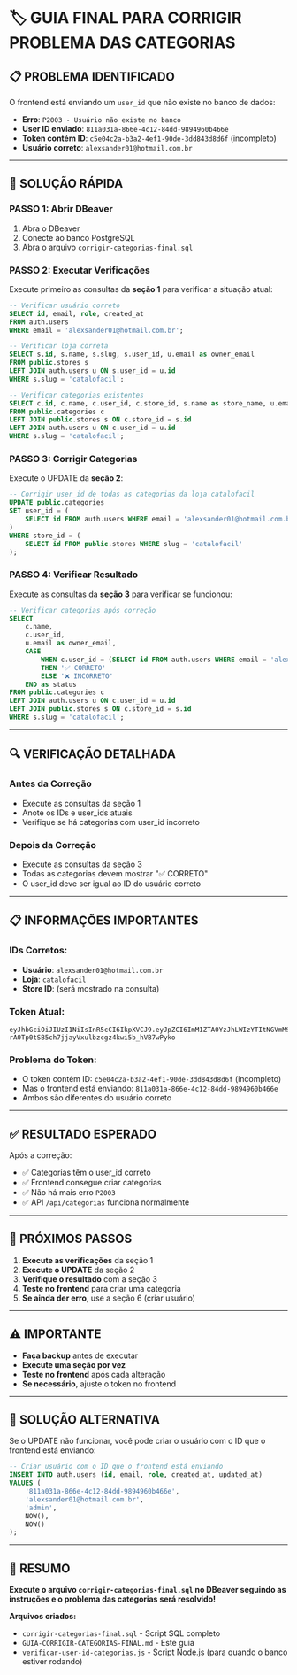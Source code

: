 # 🏷️ GUIA FINAL PARA CORRIGIR PROBLEMA DAS CATEGORIAS

## 📋 **PROBLEMA IDENTIFICADO**

O frontend está enviando um `user_id` que não existe no banco de dados:
- **Erro**: `P2003 - Usuário não existe no banco`
- **User ID enviado**: `811a031a-866e-4c12-84dd-9894960b466e`
- **Token contém ID**: `c5e04c2a-b3a2-4ef1-90de-3dd843d8d6f` (incompleto)
- **Usuário correto**: `alexsander01@hotmail.com.br`

---

## 🚀 **SOLUÇÃO RÁPIDA**

### **PASSO 1: Abrir DBeaver**
1. Abra o DBeaver
2. Conecte ao banco PostgreSQL
3. Abra o arquivo `corrigir-categorias-final.sql`

### **PASSO 2: Executar Verificações**
Execute primeiro as consultas da **seção 1** para verificar a situação atual:

```sql
-- Verificar usuário correto
SELECT id, email, role, created_at
FROM auth.users 
WHERE email = 'alexsander01@hotmail.com.br';

-- Verificar loja correta
SELECT s.id, s.name, s.slug, s.user_id, u.email as owner_email
FROM public.stores s
LEFT JOIN auth.users u ON s.user_id = u.id
WHERE s.slug = 'catalofacil';

-- Verificar categorias existentes
SELECT c.id, c.name, c.user_id, c.store_id, s.name as store_name, u.email as owner_email
FROM public.categories c
LEFT JOIN public.stores s ON c.store_id = s.id
LEFT JOIN auth.users u ON c.user_id = u.id
WHERE s.slug = 'catalofacil';
```

### **PASSO 3: Corrigir Categorias**
Execute o UPDATE da **seção 2**:

```sql
-- Corrigir user_id de todas as categorias da loja catalofacil
UPDATE public.categories 
SET user_id = (
    SELECT id FROM auth.users WHERE email = 'alexsander01@hotmail.com.br'
)
WHERE store_id = (
    SELECT id FROM public.stores WHERE slug = 'catalofacil'
);
```

### **PASSO 4: Verificar Resultado**
Execute as consultas da **seção 3** para verificar se funcionou:

```sql
-- Verificar categorias após correção
SELECT 
    c.name,
    c.user_id,
    u.email as owner_email,
    CASE 
        WHEN c.user_id = (SELECT id FROM auth.users WHERE email = 'alexsander01@hotmail.com.br') 
        THEN '✅ CORRETO' 
        ELSE '❌ INCORRETO' 
    END as status
FROM public.categories c
LEFT JOIN auth.users u ON c.user_id = u.id
LEFT JOIN public.stores s ON c.store_id = s.id
WHERE s.slug = 'catalofacil';
```

---

## 🔍 **VERIFICAÇÃO DETALHADA**

### **Antes da Correção**
- Execute as consultas da seção 1
- Anote os IDs e user_ids atuais
- Verifique se há categorias com user_id incorreto

### **Depois da Correção**
- Execute as consultas da seção 3
- Todas as categorias devem mostrar "✅ CORRETO"
- O user_id deve ser igual ao ID do usuário correto

---

## 📋 **INFORMAÇÕES IMPORTANTES**

### **IDs Corretos:**
- **Usuário**: `alexsander01@hotmail.com.br`
- **Loja**: `catalofacil`
- **Store ID**: (será mostrado na consulta)

### **Token Atual:**
```
eyJhbGciOiJIUzI1NiIsInR5cCI6IkpXVCJ9.eyJpZCI6ImM1ZTA0YzJhLWIzYTItNGVmMS05MGRlLTNkZDg0MzNkOGQ2ZiIsImVtYWlsIjoiYWxleHNhbmRlcjAxQGhvdG1haWwuY29tLmJyIiwiaWF0IjoxNzU0MzQwMDQ4LCJleHAiOjE3NTQ0MjY0NDh9.-rA0Tp0tSB5ch7jjayVxulbzcgz4kwi5b_hVB7wPyko
```

### **Problema do Token:**
- O token contém ID: `c5e04c2a-b3a2-4ef1-90de-3dd843d8d6f` (incompleto)
- Mas o frontend está enviando: `811a031a-866e-4c12-84dd-9894960b466e`
- Ambos são diferentes do usuário correto

---

## ✅ **RESULTADO ESPERADO**

Após a correção:
- ✅ Categorias têm o user_id correto
- ✅ Frontend consegue criar categorias
- ✅ Não há mais erro `P2003`
- ✅ API `/api/categorias` funciona normalmente

---

## 🔄 **PRÓXIMOS PASSOS**

1. **Execute as verificações** da seção 1
2. **Execute o UPDATE** da seção 2
3. **Verifique o resultado** com a seção 3
4. **Teste no frontend** para criar uma categoria
5. **Se ainda der erro**, use a seção 6 (criar usuário)

---

## ⚠️ **IMPORTANTE**

- **Faça backup** antes de executar
- **Execute uma seção por vez**
- **Teste no frontend** após cada alteração
- **Se necessário**, ajuste o token no frontend

---

## 🎯 **SOLUÇÃO ALTERNATIVA**

Se o UPDATE não funcionar, você pode criar o usuário com o ID que o frontend está enviando:

```sql
-- Criar usuário com o ID que o frontend está enviando
INSERT INTO auth.users (id, email, role, created_at, updated_at)
VALUES (
    '811a031a-866e-4c12-84dd-9894960b466e',
    'alexsander01@hotmail.com.br',
    'admin',
    NOW(),
    NOW()
);
```

---

## 🎉 **RESUMO**

**Execute o arquivo `corrigir-categorias-final.sql` no DBeaver seguindo as instruções e o problema das categorias será resolvido!**

**Arquivos criados:**
- `corrigir-categorias-final.sql` - Script SQL completo
- `GUIA-CORRIGIR-CATEGORIAS-FINAL.md` - Este guia
- `verificar-user-id-categorias.js` - Script Node.js (para quando o banco estiver rodando) 